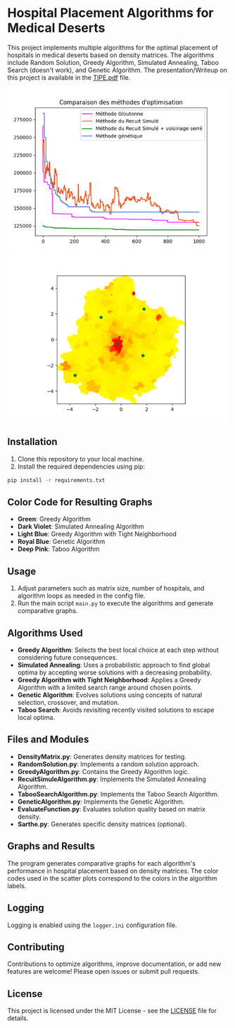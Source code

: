 # Hospital Placement Algorithms for Medical Deserts

This project implements multiple algorithms for the optimal placement of hospitals in medical deserts based on density matrices. The algorithms include Random Solution, Greedy Algorithm, Simulated Annealing, Taboo Search (doesn't work), and Genetic Algorithm.
The presentation/Writeup on this project is available in the [TIPE.pdf](TIPE.pdf) file.

![Comparaison of the result after 1000 iterations](images/Figure_15.png)
![Placement of the points on the map of the french department of Sarthe](images/regionsSartheHopitaux.png)

## Installation

1. Clone this repository to your local machine.
2. Install the required dependencies using pip:

```bash
pip install -r requirements.txt
```

## Color Code for Resulting Graphs

- **Green**: Greedy Algorithm
- **Dark Violet**: Simulated Annealing Algorithm
- **Light Blue**: Greedy Algorithm with Tight Neighborhood
- **Royal Blue**: Genetic Algorithm
- **Deep Pink**: Taboo Algorithm

## Usage

1. Adjust parameters such as matrix size, number of hospitals, and algorithm loops as needed in the config file.
2. Run the main script `main.py` to execute the algorithms and generate comparative graphs.

## Algorithms Used

- **Greedy Algorithm**: Selects the best local choice at each step without considering future consequences.
- **Simulated Annealing**: Uses a probabilistic approach to find global optima by accepting worse solutions with a decreasing probability.
- **Greedy Algorithm with Tight Neighborhood**: Applies a Greedy Algorithm with a limited search range around chosen points.
- **Genetic Algorithm**: Evolves solutions using concepts of natural selection, crossover, and mutation.
- **Taboo Search**: Avoids revisiting recently visited solutions to escape local optima.

## Files and Modules

- **DensityMatrix.py**: Generates density matrices for testing.
- **RandomSolution.py**: Implements a random solution approach.
- **GreedyAlgorithm.py**: Contains the Greedy Algorithm logic.
- **RecuitSimuleAlgorithm.py**: Implements the Simulated Annealing Algorithm.
- **TabooSearchAlgorithm.py**: Implements the Taboo Search Algorithm.
- **GeneticAlgorithm.py**: Implements the Genetic Algorithm.
- **EvaluateFunction.py**: Evaluates solution quality based on matrix density.
- **Sarthe.py**: Generates specific density matrices (optional).

## Graphs and Results

The program generates comparative graphs for each algorithm's performance in hospital placement based on density matrices. The color codes used in the scatter plots correspond to the colors in the algorithm labels.

## Logging

Logging is enabled using the `logger.ini` configuration file.

## Contributing

Contributions to optimize algorithms, improve documentation, or add new features are welcome! Please open issues or submit pull requests.

## License

This project is licensed under the MIT License - see the [LICENSE](LICENSE) file for details.
